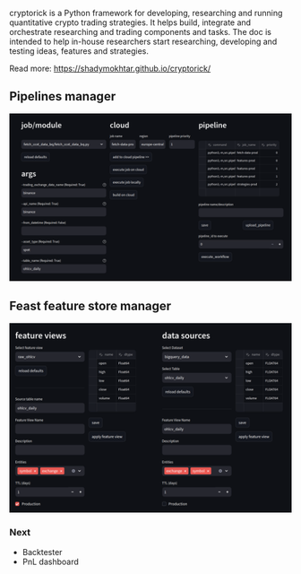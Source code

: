cryptorick is a Python framework for developing, researching and running quantitative crypto trading strategies. It helps build, integrate and orchestrate researching and trading components and tasks. The doc is intended to help in-house researchers start researching, developing and testing ideas, features and strategies.

Read more: https://shadymokhtar.github.io/cryptorick/

## Pipelines manager

![executions_pipelines_manager](docs/source/_static/pipeline_manager.png)

## Feast feature store manager

![executions_pipelines_manager](docs/source/_static/feature_store_manager.png)

### Next
- Backtester
- PnL dashboard

